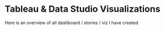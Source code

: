 # Tableau & Data Studio Visualizations
Here is an overview of all dashboard / stories / viz I have created
